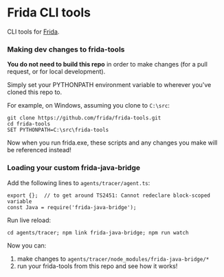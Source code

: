 # Frida CLI tools

CLI tools for [Frida](http://www.frida.re).

### Making dev changes to frida-tools

**You do not need to build this repo** in order to make changes (for a pull
request, or for local development).

Simply set your PYTHONPATH environment variable to wherever you've cloned
this repo to.

For example, on Windows, assuming you clone to `C:\src`:

    git clone https://github.com/frida/frida-tools.git
    cd frida-tools
    SET PYTHONPATH=C:\src\frida-tools

Now when you run frida.exe, these scripts and any changes you make will be
referenced instead!

### Loading your custom frida-java-bridge

Add the following lines to `agents/tracer/agent.ts`:

    export {};  // to get around TS2451: Cannot redeclare block-scoped variable
    const Java = require('frida-java-bridge');

Run live reload:

    cd agents/tracer; npm link frida-java-bridge; npm run watch

Now you can:

1. make changes to `agents/tracer/node_modules/frida-java-bridge/*`
2. run your frida-tools from this repo and see how it works!
